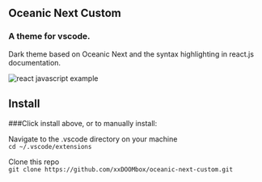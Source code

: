 ## Oceanic Next Custom 
### A theme for vscode.
Dark theme based on Oceanic Next and the syntax highlighting in react.js documentation.  

![react javascript example](https://i.imgur.com/4EvX1j8.png)

## Install 
###Click install above, or to manually install:  

Navigate to the .vscode directory on your machine  
`cd ~/.vscode/extensions`

Clone this repo   
`git clone https://github.com/xxDOOMbox/oceanic-next-custom.git`
